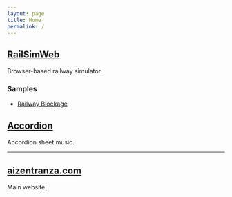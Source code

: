 ```yaml
---
layout: page
title: Home
permalink: /
---
```


## [RailSimWeb](railsimweb/RailSimWeb.html)
Browser-based railway simulator.
### Samples
- [Railway Blockage](railsimweb/blockage-sample.html)
## [Accordion](accordion)
Accordion sheet music.

----
## [aizentranza.com](https://www.aizentranza.com)
Main website.
